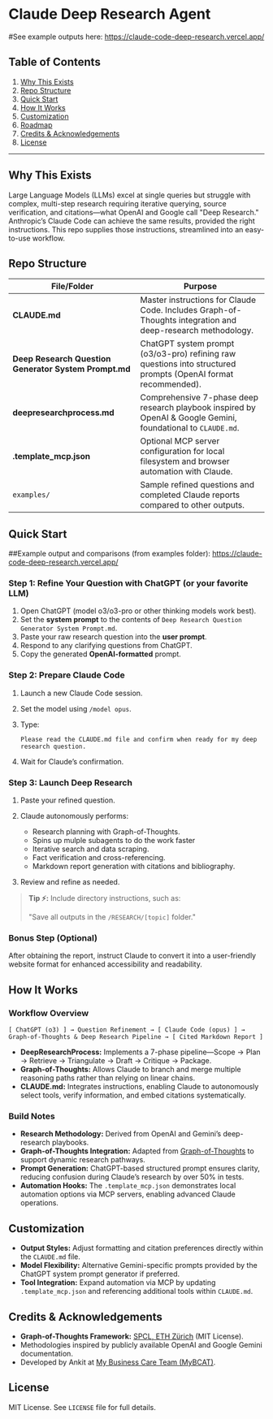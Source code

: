 # Claude Deep Research Agent
#See example outputs here: https://claude-code-deep-research.vercel.app/

## Table of Contents

1. [Why This Exists](#why-this-exists)
2. [Repo Structure](#repo-structure)
3. [Quick Start](#quick-start)
4. [How It Works](#how-it-works)
5. [Customization](#customization)
6. [Roadmap](#roadmap)
7. [Credits & Acknowledgements](#credits--acknowledgements)
8. [License](#license)

---

## Why This Exists

Large Language Models (LLMs) excel at single queries but struggle with complex, multi-step research requiring iterative querying, source verification, and citations—what OpenAI and Google call "Deep Research." Anthropic’s Claude Code can achieve the same results, provided the right instructions. This repo supplies those instructions, streamlined into an easy-to-use workflow.

## Repo Structure

| File/Folder                                           | Purpose                                                                                                       |
| ----------------------------------------------------- | ------------------------------------------------------------------------------------------------------------- |
| **CLAUDE.md**                                         | Master instructions for Claude Code. Includes Graph-of-Thoughts integration and deep-research methodology.    |
| **Deep Research Question Generator System Prompt.md** | ChatGPT system prompt (o3/o3-pro) refining raw questions into structured prompts (OpenAI format recommended). |
| **deepresearchprocess.md**                            | Comprehensive 7-phase deep research playbook inspired by OpenAI & Google Gemini, foundational to `CLAUDE.md`. |
| **.template\_mcp.json**                               | Optional MCP server configuration for local filesystem and browser automation with Claude.                    |
| `examples/`                                           | Sample refined questions and completed Claude reports compared to other outputs.                              |

## Quick Start

##Example output and comparisons (from examples folder): https://claude-code-deep-research.vercel.app/

### Step 1: Refine Your Question with ChatGPT (or your favorite LLM)

1. Open ChatGPT (model o3/o3-pro or other thinking models work best).
2. Set the **system prompt** to the contents of `Deep Research Question Generator System Prompt.md`.
3. Paste your raw research question into the **user prompt**.
4. Respond to any clarifying questions from ChatGPT.
5. Copy the generated **OpenAI-formatted** prompt.

### Step 2: Prepare Claude Code

1. Launch a new Claude Code session.
2. Set the model using `/model opus`.
3. Type:

   ```
   Please read the CLAUDE.md file and confirm when ready for my deep research question.
   ```
4. Wait for Claude’s confirmation.

### Step 3: Launch Deep Research

1. Paste your refined question.

2. Claude autonomously performs:

   * Research planning with Graph-of-Thoughts.
   * Spins up mulple subagents to do the work faster
   * Iterative search and data scraping.
   * Fact verification and cross-referencing.
   * Markdown report generation with citations and bibliography.

3. Review and refine as needed.

> **Tip ⚡:** Include directory instructions, such as:
>
> "Save all outputs in the `/RESEARCH/[topic]` folder."

### Bonus Step (Optional)

After obtaining the report, instruct Claude to convert it into a user-friendly website format for enhanced accessibility and readability.

## How It Works

### Workflow Overview

```
[ ChatGPT (o3) ] → Question Refinement → [ Claude Code (opus) ] → Graph-of-Thoughts & Deep Research Pipeline → [ Cited Markdown Report ]
```

* **DeepResearchProcess:** Implements a 7-phase pipeline—Scope → Plan → Retrieve → Triangulate → Draft → Critique → Package.
* **Graph-of-Thoughts:** Allows Claude to branch and merge multiple reasoning paths rather than relying on linear chains.
* **CLAUDE.md:** Integrates instructions, enabling Claude to autonomously select tools, verify information, and embed citations systematically.

### Build Notes

* **Research Methodology:** Derived from OpenAI and Gemini’s deep-research playbooks.
* **Graph-of-Thoughts Integration:** Adapted from [Graph-of-Thoughts](https://github.com/spcl/graph-of-thoughts) to support dynamic research pathways.
* **Prompt Generation:** ChatGPT-based structured prompt ensures clarity, reducing confusion during Claude’s research by over 50% in tests.
* **Automation Hooks:** The `.template_mcp.json` demonstrates local automation options via MCP servers, enabling advanced Claude operations.

## Customization

* **Output Styles:** Adjust formatting and citation preferences directly within the `CLAUDE.md` file.
* **Model Flexibility:** Alternative Gemini-specific prompts provided by the ChatGPT system prompt generator if preferred.
* **Tool Integration:** Expand automation via MCP by updating `.template_mcp.json` and referencing additional tools within `CLAUDE.md`.


## Credits & Acknowledgements

* **Graph-of-Thoughts Framework:** [SPCL, ETH Zürich](https://github.com/spcl/graph-of-thoughts) (MIT License).
* Methodologies inspired by publicly available OpenAI and Google Gemini documentation.
* Developed by Ankit at [My Business Care Team (MyBCAT)](https://mybcat.com).

## License

MIT License. See `LICENSE` file for full details.
